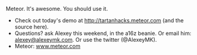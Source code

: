 Meteor.  It's awesome. You should use it.

- Check out today's demo at http://tartanhacks.meteor.com (and the source here).
- Questions? ask Alexey this weekend, in the a16z beanie.  Or email him: alexey@alexeymk.com.  Or use the twitter (@AlexeyMK).
- Meteor: www.meteor.com
